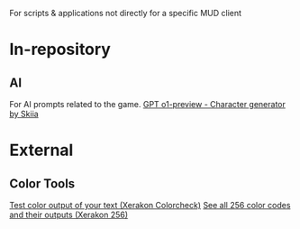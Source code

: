 For scripts &amp; applications not directly for a specific MUD client

# In-repository

## AI
For AI prompts related to the game.
[GPT o1-preview - Character generator by Skiia](https://github.com/LotJCommunity/third-party-tools/blob/main/ai/prompt-o1-chargen)

# External

## Color Tools

[Test color output of your text (Xerakon Colorcheck)](https://xerakon.com/lotj/colorcheck.html)
[See all 256 color codes and their outputs (Xerakon 256)](https://xerakon.com/lotj/view256color.html)
